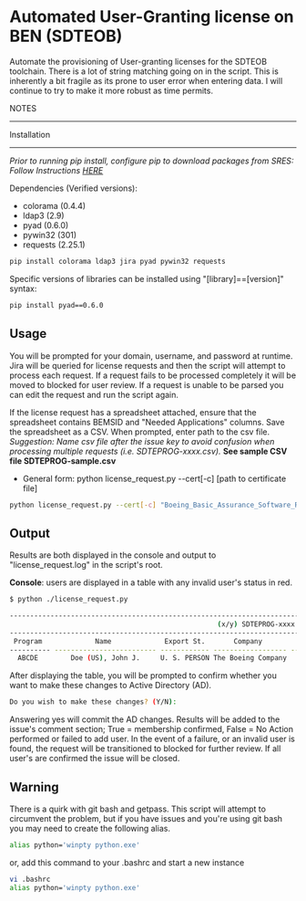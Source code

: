 Automated User-Granting license on BEN (SDTEOB)
===============================================

Automate the provisioning of User-granting licenses for the SDTEOB toolchain. There is a lot of string matching going on in the script. This is inherently a bit fragile as its prone to user error when entering data. I will continue to try to make it more robust as time permits.

NOTES

-----

Installation

-----

*Prior to running pip install, configure pip to download packages from SRES:
Follow Instructions
[HERE](https://git.web.boeing.com/artifactory/documentation/-/blob/master/python/README.md)*

Dependencies (Verified versions):

* colorama (0.4.4)
* ldap3  (2.9)
* pyad  (0.6.0)
* pywin32 (301)
* requests (2.25.1)

```bash
pip install colorama ldap3 jira pyad pywin32 requests
```

Specific versions of libraries can be installed using "[library]==[version]" syntax:

```bash
pip install pyad==0.6.0
```

Usage
-----

You will be prompted for your domain, username, and password at runtime. Jira will be queried for license requests and then the script will attempt to process each request. If a request fails to be processed completely it will be moved to blocked for user review. If a request is unable to be parsed you can edit the request and run the script again.

If the license request has a spreadsheet attached, ensure that the spreadsheet contains BEMSID and "Needed Applications" columns. Save the spreadsheet as a CSV. When prompted, enter path to the csv file. *Suggestion: Name csv file after the issue key to avoid confusion when processing multiple requests (i.e. SDTEPROG-xxxx.csv).* **See sample CSV file SDTEPROG-sample.csv**

* General form: python license_request.py --cert[-c] [path to certificate file]

```bash
python license_request.py --cert[-c] "Boeing_Basic_Assurance_Software_Root_CA_G2.cer"
```

Output
------

Results are both displayed in the console and output to "license_request.log" in the script's root.

**Console**: users are displayed in a table with any invalid user's status in red.

```bash
$ python ./license_request.py

-------------------------------------------------------------------------------------------------------------------------
                                                   (x/y) SDTEPROG-xxxx                                                   
-------------------------------------------------------------------------------------------------------------------------
 Program             Name             Export St.       Company         CED     Role                Group(s)
---------- ------------------------- ------------ ------------------ -------- ------- -----------------------------------
  ABCDE        Doe (US), John J.     U. S. PERSON The Boeing Company   bps      All   SDTEOB_LIC_GEN_ABCDE_USERS
```

After displaying the table, you will be prompted to confirm whether you want to make these changes to Active Directory (AD).

```bash
Do you wish to make these changes? (Y/N):
```

Answering yes will commit the AD changes. Results will be added to the issue's comment section; True = membership confirmed, False = No Action performed or failed to add user. In the event of a failure, or an invalid user is found, the request will be transitioned to blocked for further review. If all user's are confirmed the issue will be closed.

**Warning**
-----------

There is a quirk with git bash and getpass. This script will attempt to circumvent the problem, but if you have issues and you're using git bash you may need to create the following alias.

```bash
alias python='winpty python.exe'
```

or, add this command to your .bashrc and start a new instance

```bash
vi .bashrc
alias python='winpty python.exe'
```

